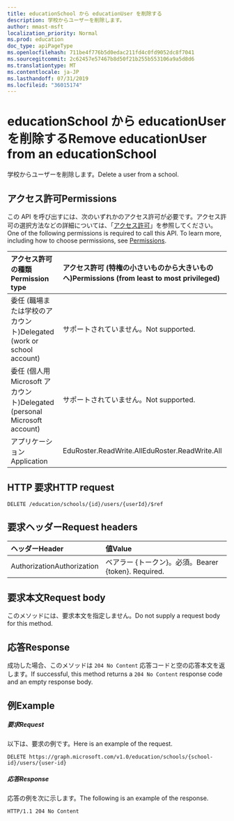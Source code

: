 ```yaml
---
title: educationSchool から educationUser を削除する
description: 学校からユーザーを削除します。
author: mmast-msft
localization_priority: Normal
ms.prod: education
doc_type: apiPageType
ms.openlocfilehash: 711be4f776b5d0edac211fd4c0fd9052dc8f7041
ms.sourcegitcommit: 2c62457e57467b8d50f21b255b553106a9a5d8d6
ms.translationtype: MT
ms.contentlocale: ja-JP
ms.lasthandoff: 07/31/2019
ms.locfileid: "36015174"
---
```

# <a name="remove-educationuser-from-an-educationschool"></a><span data-ttu-id="00b10-103">educationSchool から educationUser を削除する</span><span class="sxs-lookup"><span data-stu-id="00b10-103">Remove educationUser from an educationSchool</span></span>

<span data-ttu-id="00b10-104">学校からユーザーを削除します。</span><span class="sxs-lookup"><span data-stu-id="00b10-104">Delete a user from a school.</span></span>

## <a name="permissions"></a><span data-ttu-id="00b10-105">アクセス許可</span><span class="sxs-lookup"><span data-stu-id="00b10-105">Permissions</span></span>
<span data-ttu-id="00b10-p101">この API を呼び出すには、次のいずれかのアクセス許可が必要です。アクセス許可の選択方法などの詳細については、「[アクセス許可](/graph/permissions-reference)」を参照してください。</span><span class="sxs-lookup"><span data-stu-id="00b10-p101">One of the following permissions is required to call this API. To learn more, including how to choose permissions, see [Permissions](/graph/permissions-reference).</span></span>

|<span data-ttu-id="00b10-108">アクセス許可の種類</span><span class="sxs-lookup"><span data-stu-id="00b10-108">Permission type</span></span>      | <span data-ttu-id="00b10-109">アクセス許可 (特権の小さいものから大きいものへ)</span><span class="sxs-lookup"><span data-stu-id="00b10-109">Permissions (from least to most privileged)</span></span>              |
|:--------------------|:---------------------------------------------------------|
|<span data-ttu-id="00b10-110">委任 (職場または学校のアカウント)</span><span class="sxs-lookup"><span data-stu-id="00b10-110">Delegated (work or school account)</span></span> |  <span data-ttu-id="00b10-111">サポートされていません。</span><span class="sxs-lookup"><span data-stu-id="00b10-111">Not supported.</span></span>  |
|<span data-ttu-id="00b10-112">委任 (個人用 Microsoft アカウント)</span><span class="sxs-lookup"><span data-stu-id="00b10-112">Delegated (personal Microsoft account)</span></span> |  <span data-ttu-id="00b10-113">サポートされていません。</span><span class="sxs-lookup"><span data-stu-id="00b10-113">Not supported.</span></span>  |
|<span data-ttu-id="00b10-114">アプリケーション</span><span class="sxs-lookup"><span data-stu-id="00b10-114">Application</span></span> | <span data-ttu-id="00b10-115">EduRoster.ReadWrite.All</span><span class="sxs-lookup"><span data-stu-id="00b10-115">EduRoster.ReadWrite.All</span></span> | 

## <a name="http-request"></a><span data-ttu-id="00b10-116">HTTP 要求</span><span class="sxs-lookup"><span data-stu-id="00b10-116">HTTP request</span></span>
<!-- { "blockType": "ignored" } -->
```http
DELETE /education/schools/{id}/users/{userId}/$ref
```
## <a name="request-headers"></a><span data-ttu-id="00b10-117">要求ヘッダー</span><span class="sxs-lookup"><span data-stu-id="00b10-117">Request headers</span></span>
| <span data-ttu-id="00b10-118">ヘッダー</span><span class="sxs-lookup"><span data-stu-id="00b10-118">Header</span></span>       | <span data-ttu-id="00b10-119">値</span><span class="sxs-lookup"><span data-stu-id="00b10-119">Value</span></span> |
|:---------------|:--------|
| <span data-ttu-id="00b10-120">Authorization</span><span class="sxs-lookup"><span data-stu-id="00b10-120">Authorization</span></span>  | <span data-ttu-id="00b10-p102">ベアラー {トークン}。必須。</span><span class="sxs-lookup"><span data-stu-id="00b10-p102">Bearer {token}. Required.</span></span>  |

## <a name="request-body"></a><span data-ttu-id="00b10-123">要求本文</span><span class="sxs-lookup"><span data-stu-id="00b10-123">Request body</span></span>
<span data-ttu-id="00b10-124">このメソッドには、要求本文を指定しません。</span><span class="sxs-lookup"><span data-stu-id="00b10-124">Do not supply a request body for this method.</span></span>


## <a name="response"></a><span data-ttu-id="00b10-125">応答</span><span class="sxs-lookup"><span data-stu-id="00b10-125">Response</span></span>
<span data-ttu-id="00b10-126">成功した場合、このメソッドは `204 No Content` 応答コードと空の応答本文を返します。</span><span class="sxs-lookup"><span data-stu-id="00b10-126">If successful, this method returns a `204 No Content` response code and an empty response body.</span></span>

## <a name="example"></a><span data-ttu-id="00b10-127">例</span><span class="sxs-lookup"><span data-stu-id="00b10-127">Example</span></span>
##### <a name="request"></a><span data-ttu-id="00b10-128">要求</span><span class="sxs-lookup"><span data-stu-id="00b10-128">Request</span></span>
<span data-ttu-id="00b10-129">以下は、要求の例です。</span><span class="sxs-lookup"><span data-stu-id="00b10-129">Here is an example of the request.</span></span>
<!-- {
  "blockType": "request",
  "name": "create_educationclass_from_educationschool"
}-->
```http
DELETE https://graph.microsoft.com/v1.0/education/schools/{school-id}/users/{user-id}
```

##### <a name="response"></a><span data-ttu-id="00b10-130">応答</span><span class="sxs-lookup"><span data-stu-id="00b10-130">Response</span></span>
<span data-ttu-id="00b10-131">応答の例を次に示します。</span><span class="sxs-lookup"><span data-stu-id="00b10-131">The following is an example of the response.</span></span> 
<!-- {
  "blockType": "response",
  "truncated": true,
  "@odata.type": "microsoft.graph.educationClass"
} -->
```http
HTTP/1.1 204 No Content
```

<!-- uuid: 8fcb5dbc-d5aa-4681-8e31-b001d5168d79
2015-10-25 14:57:30 UTC -->
<!-- {
  "type": "#page.annotation",
  "description": "Create educationClass",
  "keywords": "",
  "section": "documentation",
  "tocPath": ""
}-->

